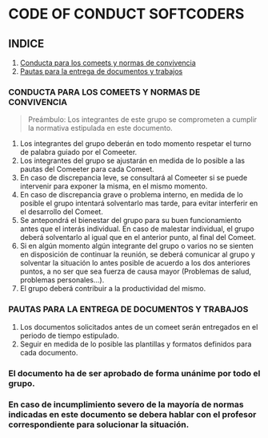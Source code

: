 # CODE OF CONDUCT SOFTCODERS

## INDICE
1. [Conducta para los comeets y normas de convivencia](#1)
2. [Pautas para la entrega de documentos y trabajos](#2)


### CONDUCTA PARA LOS COMEETS Y NORMAS DE CONVIVENCIA<a name=1></a>

> Preámbulo: Los integrantes de este grupo se comprometen a cumplir la normativa estipulada en este documento.

1. Los integrantes del grupo deberán en todo momento respetar el turno de palabra guiado por el Comeeter.
2. Los integrantes del grupo se ajustarán en medida de lo posible a las pautas del Comeeter para cada Comeet.
3. En caso de discrepancia leve, se consultará al Comeeter si se puede intervenir para exponer la misma, en el mismo momento.
4. En caso de discrepancia grave o problema interno, en medida de lo posible el grupo intentará solventarlo mas tarde, para evitar interferir en el desarrollo del Comeet.
5. Se antepondrá el bienestar del grupo para su buen funcionamiento antes que el interás individual. En caso de malestar individual, el grupo deberá solventarlo al igual que en el anterior punto, al final del Comeet.
6. Si en algún momento algún integrante del grupo o varios no se sienten en disposición de continuar la reunión, se deberá comunicar al grupo y solventar la situación lo antes posible de acuerdo a los dos anteriores puntos, a no ser que sea fuerza de causa mayor (Problemas de salud, problemas personales...).
7. El grupo deberá contribuir a la productividad del mismo.

### PAUTAS PARA LA ENTREGA DE DOCUMENTOS Y TRABAJOS<a name=2></a>

1. Los documentos solicitados antes de un comeet serán entregados en el periodo de tiempo estipulado.
2. Seguir en medida de lo posible las plantillas y formatos definidos para cada documento.

### El documento ha de ser aprobado de forma unánime por todo el grupo.
### En caso de incumplimiento severo de la mayoría de normas indicadas en este documento se debera hablar con el profesor correspondiente para solucionar la situación. 
